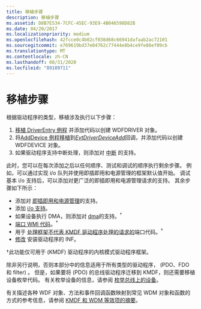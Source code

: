 ```yaml
---
title: 移植步骤
description: 移植步骤
ms.assetid: D8B7E534-7CFC-45EC-93E9-4B046598D82B
ms.date: 04/20/2017
ms.localizationpriority: medium
ms.openlocfilehash: 42fcce0c4b02cf038d68c66941dafaab2ac72101
ms.sourcegitcommit: e769619bd37e04762c77444e8b4ce9fe86ef09cb
ms.translationtype: MT
ms.contentlocale: zh-CN
ms.lasthandoff: 08/31/2020
ms.locfileid: "89189711"
---
```

# <a name="steps-in-porting"></a>移植步骤


根据驱动程序的类型，移植涉及执行以下步骤：

1.  [移植 DriverEntry 例程](porting-driver-entry.md) 并添加代码以创建 WDFDRIVER 对象。
2.  将[AddDevice 例程移植](porting-adddevice-to-evtdriverdeviceadd.md)到[*EvtDriverDeviceAdd*](/windows-hardware/drivers/ddi/wdfdriver/nc-wdfdriver-evt_wdf_driver_device_add)回调，并添加代码以创建 WDFDEVICE 对象。
3.  如果驱动程序支持中断处理，则添加对 [中断](porting-interrupt-functionality.md) 的支持。

此时，您可以在每次添加之后以任何顺序、测试和调试的顺序执行剩余步骤。 例如，可以通过实现 i/o 队列并使用即插即用和电源管理的框架默认值开始。 调试基本 i/o 支持后，可以添加对更广泛的即插即用和电源管理请求的支持。 其余步骤如下所示：

-   添加对 [即插即用和电源管理](porting-pnp-and-power-management-functionality.md)的支持。
-   添加 [i/o 支持](porting-i-o-handling.md)。
-   如果设备执行 DMA，则添加对 [dma](porting-dma.md)的支持。<sup>†</sup>
-   [端口 WMI 代码](porting-wmi-code.md)。<sup>†</sup>
-   用于 [处理框架不代表 KMDF 驱动程序处理的请求的](requests-that-kmdf-does-not-support.md)端口代码。<sup>†</sup>
-   [修改](installation-procedure.md) 安装驱动程序的 INF。

†此功能仅可用于 (KMDF) 驱动程序的内核模式驱动程序框架。

除非另行说明，否则本部分中的信息适用于所有类型的驱动程序， (PDO、FDO 和 filter) 。 但是，如果要将 (PDO) 的总线驱动程序迁移到 KMDF，则还需要移植设备枚举代码。 有关枚举设备的信息，请参阅 [枚举总线上的设备](enumerating-the-devices-on-a-bus.md)。

有关描述各种 WDF 对象、方法和事件回调函数映射到常见 WDM 对象和函数的方式的参考信息，请参阅 [KMDF 和 WDM 等效项的摘要](summary-of-kmdf-and-wdm-equivalents.md)。

 


